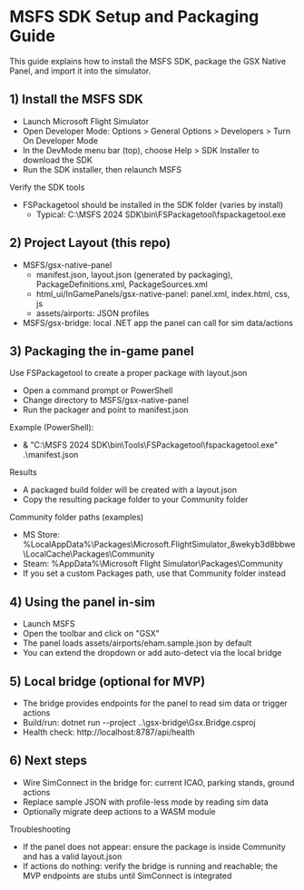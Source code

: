 # MSFS SDK Setup and Packaging Guide

This guide explains how to install the MSFS SDK, package the GSX Native Panel, and import it into the simulator.

## 1) Install the MSFS SDK

- Launch Microsoft Flight Simulator
- Open Developer Mode: Options > General Options > Developers > Turn On Developer Mode
- In the DevMode menu bar (top), choose Help > SDK Installer to download the SDK
- Run the SDK installer, then relaunch MSFS

Verify the SDK tools
- FSPackagetool should be installed in the SDK folder (varies by install)
  - Typical: C:\MSFS 2024 SDK\bin\FSPackagetool\fspackagetool.exe

## 2) Project Layout (this repo)

- MSFS/gsx-native-panel
  - manifest.json, layout.json (generated by packaging), PackageDefinitions.xml, PackageSources.xml
  - html_ui/InGamePanels/gsx-native-panel: panel.xml, index.html, css, js
  - assets/airports: JSON profiles
- MSFS/gsx-bridge: local .NET app the panel can call for sim data/actions

## 3) Packaging the in-game panel

Use FSPackagetool to create a proper package with layout.json
- Open a command prompt or PowerShell
- Change directory to MSFS/gsx-native-panel
- Run the packager and point to manifest.json

Example (PowerShell):
- & "C:\\MSFS 2024 SDK\\bin\\Tools\\FSPackagetool\\fspackagetool.exe" .\\manifest.json

Results
- A packaged build folder will be created with a layout.json
- Copy the resulting package folder to your Community folder

Community folder paths (examples)
- MS Store: %LocalAppData%\Packages\Microsoft.FlightSimulator_8wekyb3d8bbwe\LocalCache\Packages\Community
- Steam: %AppData%\Microsoft Flight Simulator\Packages\Community
- If you set a custom Packages path, use that Community folder instead

## 4) Using the panel in-sim

- Launch MSFS
- Open the toolbar and click on "GSX"
- The panel loads assets/airports/eham.sample.json by default
- You can extend the dropdown or add auto-detect via the local bridge

## 5) Local bridge (optional for MVP)

- The bridge provides endpoints for the panel to read sim data or trigger actions
- Build/run: dotnet run --project ..\\gsx-bridge\\Gsx.Bridge.csproj
- Health check: http://localhost:8787/api/health

## 6) Next steps

- Wire SimConnect in the bridge for: current ICAO, parking stands, ground actions
- Replace sample JSON with profile-less mode by reading sim data
- Optionally migrate deep actions to a WASM module

Troubleshooting
- If the panel does not appear: ensure the package is inside Community and has a valid layout.json
- If actions do nothing: verify the bridge is running and reachable; the MVP endpoints are stubs until SimConnect is integrated
